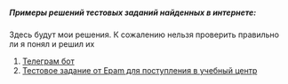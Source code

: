 <h5>Примеры решений тестовых заданий найденных в интернете:</h5>
<p>Здесь будут мои решения. К сожалению нельзя проверить правильно ли я понял и решил их</p>
<ol>
<li><a href="https://github.com/Mirto111/test-tasks-examples/tree/master/travel-bot">Телеграм бот</a></li>
<li><a href="https://github.com/Mirto111/test-tasks-examples/tree/master/epam-training-center-test-task">Тестовое задание от Epam для поступления в учебный центр</a></li>
</ol> 